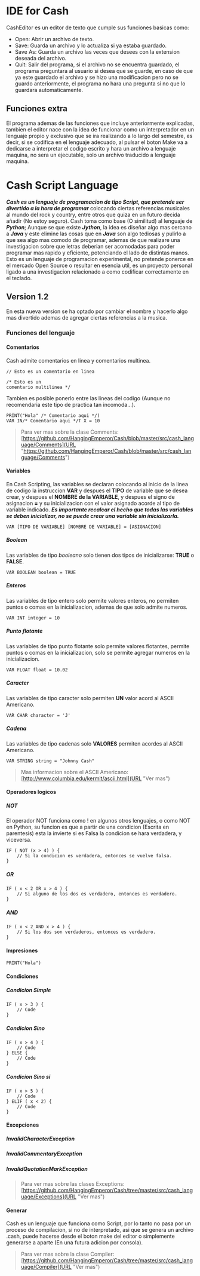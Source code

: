 # IDE for Cash
CashEditor es un editor de texto que cumple sus 
funciones basicas como:

 - Open: Abrir un archivo de texto.
 - Save: Guarda un archivo y lo actualiza si ya estaba 
guardado.
 - Save As: Guarda un archivo las veces que desees con la 
extension deseada del archivo.
 - Quit: Salir del programa, si el archivo no se encuentra 
guardado, el programa preguntara al usuario si desea que 
se guarde, en caso de que ya este guardado el archivo y 
se hizo una modificacion pero no se guardo anteriormente, 
el programa no hara una pregunta si no que lo guardara
 automaticamente.

## Funciones extra
El programa ademas de las funciones que incluye anteriormente
explicadas, tambien el editor nace con la idea de funcionar
como un interpretador en un lenguaje propio y exclusivo que
se ira realizando a lo largo del semestre, es decir, si se
codifica en el lenguaje adecuado, al pulsar el boton Make
va a dedicarse a interpretar el codigo escrito y hara un
archivo a lenguaje maquina, no sera un ejecutable, solo un
archivo traducido a lenguaje maquina.

# Cash Script Language 
**_Cash es un lenguaje de programacion de tipo Script, que pretende
ser divertido a la hora de programar_** colocando ciertas referencias 
musicales al mundo del rock y country, entre otros que quiza
en un futuro decida añadir (No estoy seguro). Cash toma como 
base (O similitud) al lenguaje de **_Python_**; Aunque se que
 existe _**Jython**_, la idea es diseñar algo mas cercano a **_Java_** y 
 este elimine las cosas que en **_Java_** son algo
tediosas y pulirlo a que sea algo mas comodo de programar, ademas
de que realizare una investigacion sobre que letras deberian ser
acomodadas para poder programar mas rapido y eficiente, potenciando
el lado de distintas manos. Esto es un lenguaje de programacion
experimental, no pretende ponerce en el mercado Open Source o 
resultar en esencia util, es un proyecto personal ligado a una
investigacion relacionado a como codificar correctamente en el
teclado.

## Version 1.2
En esta nueva version se ha optado por cambiar el nombre y 
hacerlo algo mas divertido ademas de agregar ciertas referencias
a la musica.

### Funciones del lenguaje
#### Comentarios
Cash admite comentarios en linea y comentarios multinea.
``` [java] 
// Esto es un comentario en linea

/* Esto es un
comentario multilinea */
```
Tambien es posible ponerlo entre las lineas del codigo (Aunque no
recomendaria este tipo de practica tan incomoda...).
```[java]
PRINT("Hola" /* Comentario aqui */)
VAR IN/* Comentario aqui */T X = 10 
```
>Para ver mas sobre la clase Comments:  
>[https://github.com/HangingEmperor/Cash/blob/master/src/cash_language/Comments](URL "https://github.com/HangingEmperor/Cash/blob/master/src/cash_language/Comments")

#### Variables
En Cash Scripting, las variables se declaran colocando al inicio
de la linea de codigo la instruccion **VAR** y despues el **TIPO** de
variable que se desea crear, y despues el **NOMBRE de la VARIABLE**, 
y despues el signo de asignacion **=** y su inicializacion con el valor
asignado acorde al tipo de variable indicado.  **_Es importante recalcar 
el hecho que todas las variables se deben inicializar,
no se puede crear una variable sin inicializarla._**
```[java]
VAR [TIPO DE VARIABLE] [NOMBRE DE VARIABLE] = [ASIGNACION]
```
##### Boolean
Las variables de tipo _booleano_ solo tienen dos tipos de inicializarse: **TRUE** o **FALSE**.
```[java]
VAR BOOLEAN boolean = TRUE
```
##### Enteros
Las variables de tipo entero solo
permite valores enteros, no permiten puntos o comas en la inicializacion, ademas
de que solo admite numeros.
```[java]
VAR INT integer = 10
```
##### Punto flotante
Las variables de tipo punto flotante solo
permite valores flotantes, permite puntos o comas en la inicializacion, solo se permite
agregar numeros en la inicializacion.
```[java]
VAR FLOAT float = 10.02
```
##### Caracter
Las variables de tipo caracter solo permiten **UN** valor acord al ASCII Americano.
```[java]
VAR CHAR character = 'J'
```
##### Cadena
Las variables de tipo cadenas solo **VALORES** permiten acordes al ASCII Americano.
```[java]
VAR STRING string = "Johnny Cash"
```
> Mas informacion sobre el ASCII Americano:  
> [http://www.columbia.edu/kermit/ascii.html](URL "Ver mas")
#### Operadores logicos
##### NOT
El operador NOT funciona como ! en algunos otros lenguajes, o como NOT en Python,
su funcion es que a partir de una condicion (Escrita en parentesis) esta la invierte
si es Falsa la condicion se hara verdadera, y viceversa.
```[java]
IF ( NOT (x > 4) ) {
    // Si la condicion es verdadera, entonces se vuelve falsa.
}
```
##### OR
```[java]
IF ( x < 2 OR x > 4 ) {
    // Si alguno de los dos es verdadero, entonces es verdadero.
}
```
##### AND
```[java]
IF ( x < 2 AND x > 4 ) {
    // Si los dos son verdaderos, entonces es verdadero.
}
```

#### Impresiones
```[java]
PRINT("Hola")
```

#### Condiciones
##### Condicion Simple
```[java]
IF ( x > 3 ) {
    // Code
}
```
##### Condicion Sino
```[java]
IF ( x > 4 ) {
    // Code
} ELSE {
    // Code
}
```
##### Condicion Sino si
```[java]
IF ( x > 5 ) {
    // Code
} ELIF ( x < 2) {
    // Code
}
```

#### Excepciones
##### InvalidCharacterException
##### InvalidCommentaryException
##### InvalidQuotationMarkException
>Para ver mas sobre las clases Exceptions: 
>[https://github.com/HangingEmperor/Cash/tree/master/src/cash_language/Exceptions](URL "Ver mas")

#### Generar
Cash es un lenguaje que funciona como Script, por lo tanto no
pasa por un proceso de compilacion, si no de interpretado, asi
que se genera un archivo .cash, puede hacerse desde el boton
make del editor o simplemente generarse a aparte (En una futura
adicion por consola).
>Para ver mas sobre la clase Compiler:  
>[https://github.com/HangingEmperor/Cash/tree/master/src/cash_language/Compiler](URL "Ver mas")
